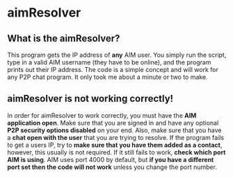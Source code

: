 # aimResolver

## What is the aimResolver?
This program gets the IP address of **any** AIM user.  You simply run the script, type in a valid AIM username (they have to be online), and the program prints out their IP address.  The code is a simple concept and will work for any P2P chat program.  It only took me about a minute or two to make.  

## aimResolver is not working correctly!
In order for aimResolver to work correctly, you must have the **AIM application open**.  Make sure that you are signed in and have any optional **P2P security options disabled** on your end.  Also, make sure that you have a **chat open with the user** that you are trying to resolve.  If the program fails to get a users IP, try to **make sure that you have them added as a contact**, however, this usually is not required.  If it still fails to work, **check which port AIM is using**.  AIM uses port 4000 by default, but **if you have a different port set then the code will not work** unless you change the port number. 

